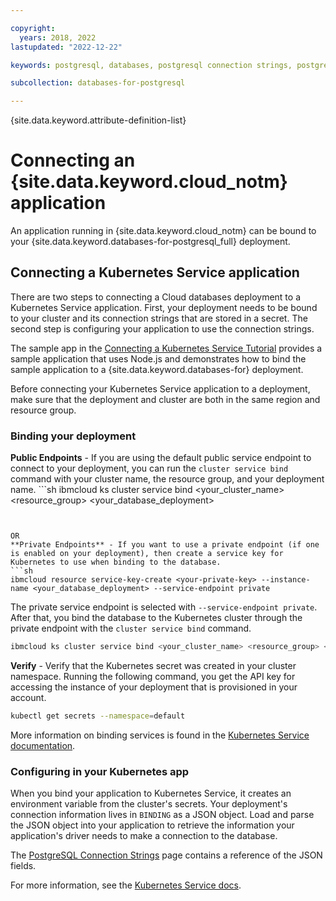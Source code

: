 ```yaml
---

copyright:
  years: 2018, 2022
lastupdated: "2022-12-22"

keywords: postgresql, databases, postgresql connection strings, postgresql connection ibm application

subcollection: databases-for-postgresql

---
```


{site.data.keyword.attribute-definition-list}



# Connecting an {site.data.keyword.cloud_notm} application


An application running in {site.data.keyword.cloud_notm} can be bound to your {site.data.keyword.databases-for-postgresql_full} deployment.

## Connecting a Kubernetes Service application


There are two steps to connecting a Cloud databases deployment to a Kubernetes Service application. First, your deployment needs to be bound to your cluster and its connection strings that are stored in a secret. The second step is configuring your application to use the connection strings.

The sample app in the [Connecting a Kubernetes Service Tutorial](/docs/databases-for-postgresql?topic=cloud-databases-tutorial-k8s-app) provides a sample application that uses Node.js and demonstrates how to bind the sample application to a {site.data.keyword.databases-for} deployment.


Before connecting your Kubernetes Service application to a deployment, make sure that the deployment and cluster are both in the same region and resource group.

### Binding your deployment


**Public Endpoints** -  If you are using the default public service endpoint to connect to your deployment, you can run the `cluster service bind` command with your cluster name, the resource group, and your deployment name.
\`\`\`sh
ibmcloud ks cluster service bind <your_cluster_name> <resource_group> <your_database_deployment>
```


OR
**Private Endpoints** - If you want to use a private endpoint (if one is enabled on your deployment), then create a service key for Kubernetes to use when binding to the database. 
```sh
ibmcloud resource service-key-create <your-private-key> --instance-name <your_database_deployment> --service-endpoint private  
```


The private service endpoint is selected with `--service-endpoint private`. After that, you bind the database to the Kubernetes cluster through the private endpoint with the `cluster service bind` command.
```sh
ibmcloud ks cluster service bind <your_cluster_name> <resource_group> <your_database_deployment> --key <your-private-key>
```


**Verify** - Verify that the Kubernetes secret was created in your cluster namespace. Running the following command, you get the API key for accessing the instance of your deployment that is provisioned in your account.
```sh
kubectl get secrets --namespace=default
```


More information on binding services is found in the [Kubernetes Service documentation](/docs/containers?topic=containers-service-binding#bind-services).

### Configuring in your Kubernetes app


When you bind your application to Kubernetes Service, it creates an environment variable from the cluster's secrets. Your deployment's connection information lives in `BINDING` as a JSON object. Load and parse the JSON object into your application to retrieve the information your application's driver needs to make a connection to the database.

The [PostgreSQL Connection Strings](/docs/databases-for-postgresql?topic=databases-for-postgresql-connection-strings#connection-string-breakdown) page contains a reference of the JSON fields.

For more information, see the [Kubernetes Service docs](https://cloud.ibm.com/docs/containers?topic=containers-service-binding#reference_secret).
